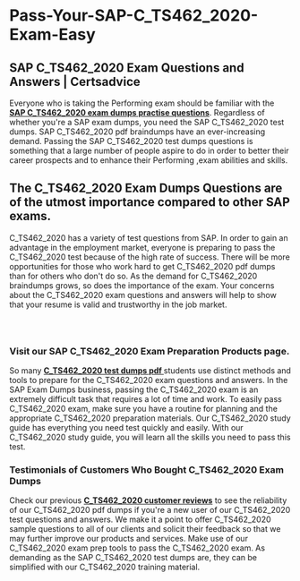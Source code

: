 # Pass-Your-SAP-C_TS462_2020-Exam-Easy
<h2><strong>SAP C_TS462_2020 Exam Questions and Answers | Certsadvice</strong></h2> <p>Everyone who is taking the Performing exam should be familiar with the <a href="http://www.certsadvice.com/sap/c_ts462_2020-practice-questions"><strong>SAP C_TS462_2020 exam dumps practise questions</strong></a>. Regardless of whether you&#39;re a SAP exam dumps, you need the SAP C_TS462_2020 test dumps. SAP C_TS462_2020 pdf braindumps have an ever-increasing demand. Passing the SAP C_TS462_2020 test dumps questions is something that a large number of people aspire to do in order to better their career prospects and to enhance their Performing ,exam abilities and skills.</p> <h2><strong>The C_TS462_2020 Exam Dumps Questions are of the utmost importance compared to other SAP exams.</strong></h2> <p>C_TS462_2020 has a variety of test questions from SAP. In order to gain an advantage in the employment market, everyone is preparing to pass the C_TS462_2020 test because of the high rate of success. There will be more opportunities for those who work hard to get C_TS462_2020 pdf dumps than for others who don&#39;t do so. As the demand for C_TS462_2020 braindumps grows, so does the importance of the exam. Your concerns about the C_TS462_2020 exam questions and answers will help to show that your resume is valid and trustworthy in the job market.</p> <p><a href="http://www.certsadvice.com/sap/c_ts462_2020-practice-questions" style="display: block; padding: 1em 0; text-align: center; "><img alt="" src="https://1.bp.blogspot.com/-RUOr8Wn-CRk/YUYAxC8kcHI/AAAAAAAAAnw/F7BbdI3tw8QDj5z8iX0vQAioQzKiUxduwCLcBGAsYHQ/s0/unnamed.jpg" /></a></p> <h3><strong>Visit our SAP C_TS462_2020 Exam Preparation Products page.</strong></h3> <p>So many <a href="http://www.certsadvice.com/sap/c_ts462_2020-practice-questions"><strong>C_TS462_2020 test dumps pdf </strong></a>students use distinct methods and tools to prepare for the C_TS462_2020 exam questions and answers. In the SAP Exam Dumps business, passing the C_TS462_2020 exam is an extremely difficult task that requires a lot of time and work. To easily pass C_TS462_2020 exam, make sure you have a routine for planning and the appropriate C_TS462_2020 preparation materials. Our C_TS462_2020 study guide has everything you need test quickly and easily. With our C_TS462_2020 study guide, you will learn all the skills you need to pass this test.</p> <h3><strong>Testimonials of Customers Who Bought C_TS462_2020 Exam Dumps</strong></h3> <p>Check our previous <a href="http://www.certsadvice.com/sap/c_ts462_2020-practice-questions"><strong>C_TS462_2020 customer reviews</strong></a> to see the reliability of our C_TS462_2020 pdf dumps if you&#39;re a new user of our C_TS462_2020 test questions and answers. We make it a point to offer C_TS462_2020 sample questions to all of our clients and solicit their feedback so that we may further improve our products and services. Make use of our C_TS462_2020 exam prep tools to pass the C_TS462_2020 exam. As demanding as the SAP C_TS462_2020 test dumps are, they can be simplified with our C_TS462_2020 training material.</p>
